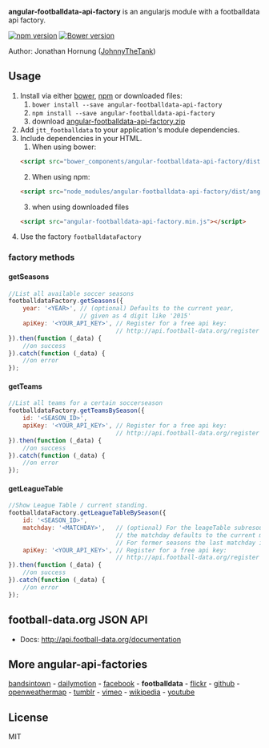 **angular-footballdata-api-factory** is an angularjs module with a footballdata api factory.

[![npm version](https://badge.fury.io/js/angular-footballdata-api-factory.png)](https://badge.fury.io/js/angular-footballdata-api-factory)
[![Bower version](https://badge.fury.io/bo/angular-footballdata-api-factory.png)](https://badge.fury.io/bo/angular-footballdata-api-factory)
 
Author: Jonathan Hornung ([JohnnyTheTank](https://github.com/JohnnyTheTank))

## Usage

1. Install via either [bower](http://bower.io/), [npm](https://www.npmjs.com/) or downloaded files:
    1. `bower install --save angular-footballdata-api-factory`
    2. `npm install --save angular-footballdata-api-factory`
    3. download [angular-footballdata-api-factory.zip](https://github.com/JohnnyTheTank/angular-footballdata-api-factory/zipball/master)
2. Add `jtt_footballdata` to your application's module dependencies.
3. Include dependencies in your HTML.
    1. When using bower:
    ```html
    <script src="bower_components/angular-footballdata-api-factory/dist/angular-footballdata-api-factory.min.js"></script>
    ```
    2. When using npm:
    ```html
    <script src="node_modules/angular-footballdata-api-factory/dist/angular-footballdata-api-factory.min.js"></script>
    ```
    3. when using downloaded files
    ```html
    <script src="angular-footballdata-api-factory.min.js"></script>
    ```
4. Use the factory `footballdataFactory`


### factory methods

#### getSeasons

```js
//List all available soccer seasons
footballdataFactory.getSeasons({
    year: '<YEAR>', // (optional) Defaults to the current year,
                    // given as 4 digit like '2015'
    apiKey: '<YOUR_API_KEY>', // Register for a free api key:
                              // http://api.football-data.org/register
}).then(function (_data) {
    //on success
}).catch(function (_data) {
    //on error
});
```

#### getTeams

```js
//List all teams for a certain soccerseason
footballdataFactory.getTeamsBySeason({
    id: '<SEASON_ID>',
    apiKey: '<YOUR_API_KEY>', // Register for a free api key:
                              // http://api.football-data.org/register
}).then(function (_data) {
    //on success
}).catch(function (_data) {
    //on error
});
```

#### getLeagueTable

```js
//Show League Table / current standing.
footballdataFactory.getLeagueTableBySeason({
    id: '<SEASON_ID>',
    matchday: '<MATCHDAY>',   // (optional) For the leageTable subresource,
                              // the matchday defaults to the current matchday.
                              // For former seasons the last matchday is taken.
    apiKey: '<YOUR_API_KEY>', // Register for a free api key:
                              // http://api.football-data.org/register
}).then(function (_data) {
    //on success
}).catch(function (_data) {
    //on error
});
```

## football-data.org JSON API

* Docs: http://api.football-data.org/documentation

## More angular-api-factories
[bandsintown](https://github.com/JohnnyTheTank/angular-bandsintown-api-factory) - [dailymotion](https://github.com/JohnnyTheTank/angular-dailymotion-api-factory) - [facebook](https://github.com/JohnnyTheTank/angular-facebook-api-factory) -  **footballdata** - [flickr](https://github.com/JohnnyTheTank/angular-flickr-api-factory) - [github](https://github.com/JohnnyTheTank/angular-github-api-factory) - [openweathermap](https://github.com/JohnnyTheTank/angular-openweathermap-api-factory) - [tumblr](https://github.com/JohnnyTheTank/angular-tumblr-api-factory) - [vimeo](https://github.com/JohnnyTheTank/angular-vimeo-api-factory) - [wikipedia](https://github.com/JohnnyTheTank/angular-wikipedia-api-factory) - [youtube](https://github.com/JohnnyTheTank/angular-youtube-api-factory)


## License

MIT